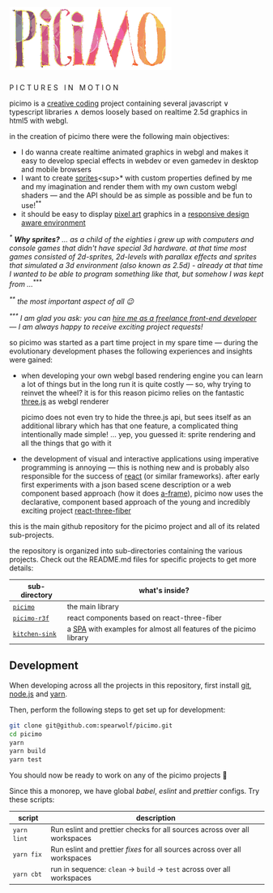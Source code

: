 # ![picimo](./picimo.png)

P I C T U R E S &nbsp; I N &nbsp; M O T I O N

picimo is a [creative coding](https://en.wikipedia.org/wiki/Creative_coding) project containing several javascript &or; typescript libraries &and; demos loosely based on realtime 2.5d graphics in html5 with webgl.

in the creation of picimo there were the following main objectives:

- I do wanna create realtime animated graphics in webgl and makes it easy to develop special effects in webdev or even gamedev in desktop and mobile browsers
- I want to create [sprites](https://en.wikipedia.org/wiki/Sprite_(computer_graphics))<sup>*</sup> with custom properties defined by me and my imagination and render them with my own custom webgl shaders &mdash; and the API should be as simple as possible and be fun to use!<sup>**</sup>
- it should be easy to display [pixel art](https://en.wikipedia.org/wiki/Pixel_art) graphics in a [responsive design aware environment](https://en.wikipedia.org/wiki/Responsive_web_design)

_<sup>*</sup> **Why sprites?** &hellip; as a child of the eighties i grew up with computers and console games that didn't have special 3d hardware. at that time most games consisted of 2d-sprites, 2d-levels with parallax effects and sprites that simulated a 3d environment (also known as 2.5d) - already at that time I wanted to be able to program something like that, but somehow I was kept from &hellip;_<sup>***</sup>

_<sup>**</sup> the most important aspect of all :wink:_

_<sup>***</sup> I am glad you ask: you can [hire me as a freelance front-end developer](https://www.spearwolf.de) &mdash; I am always happy to receive exciting project requests!_

so picimo was started as a part time project in my spare time &mdash; during the evolutionary development phases the following experiences and insights were gained:

- when developing your own webgl based rendering engine you can learn a lot of things but in the long run it is quite costly &mdash; so, why trying to reinvet the wheel? it is for this reason picimo relies on the fantastic [three.js](https://threejs.org/) as webgl renderer
  
  picimo does not even try to hide the three.js api, but sees itself as an additional library which has that one feature, a complicated thing intentionally made simple! &hellip; yep, you guessed it: sprite rendering and all the things that go with it
  
- the development of visual and interactive applications using imperative programming is annoying &mdash; this is nothing new and is probably also responsible for the success of [react](https://reactjs.org/) (or similar frameworks). after early first experiments with a json based scene description or a web component based approach (how it does [a-frame](https://aframe.io/)), picimo now uses the declarative, component based approach of the young and incredibly exciting project [react-three-fiber](https://github.com/react-spring/react-three-fiber)

this is the main github repository for the picimo project and all of its related sub-projects.

the repository is organized into sub-directories containing the various projects. Check out the README.md files for specific projects to get more details:

| sub-directory | what's inside? |
|-----------|-------------|
| [`picimo`](packages/picimo/) | the main library |
| [`picimo-r3f`](packages/picimo-r3f/) | react components based on react-three-fiber |
| [`kitchen-sink`](packages/kitchen-sink/) | a [SPA](https://en.wikipedia.org/wiki/Single-page_application) with examples for almost all features of the picimo library |

## Development

When developing across all the projects in this repository, first install [git](https://git-scm.com/), [node.js](https://nodejs.org/) and [yarn](https://classic.yarnpkg.com/lang/en/).

Then, perform the following steps to get set up for development:

```sh
git clone git@github.com:spearwolf/picimo.git
cd picimo
yarn
yarn build
yarn test
```

You should now be ready to work on any of the picimo projects :rocket:

Since this a monorep, we have global *babel*, *eslint* and *prettier* configs. Try these scripts:

| script | description |
|--------|-------------|
| `yarn lint` | Run eslint and prettier checks for all sources across over all workspaces |
| `yarn fix` | Run eslint and prettier *fixes* for all sources across over all workspaces |
| `yarn cbt` | run in sequence: `clean` &rarr; `build` &rarr; `test` across over all workspaces |
